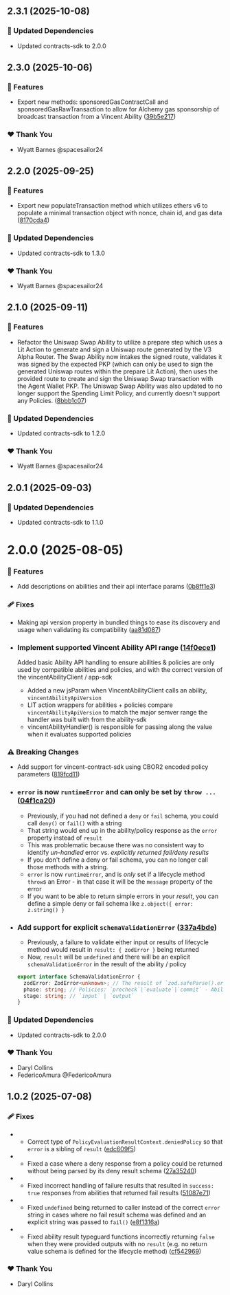 ## 2.3.1 (2025-10-08)

### 🧱 Updated Dependencies

- Updated contracts-sdk to 2.0.0

## 2.3.0 (2025-10-06)

### 🚀 Features

- Export new methods: sponsoredGasContractCall and sponsoredGasRawTransaction to allow for Alchemy gas sponsorship of broadcast transaction from a Vincent Ability ([39b5e217](https://github.com/LIT-Protocol/Vincent/commit/39b5e217))

### ❤️ Thank You

- Wyatt Barnes @spacesailor24

## 2.2.0 (2025-09-25)

### 🚀 Features

- Export new populateTransaction method which utilizes ethers v6 to populate a minimal transaction object with nonce, chain id, and gas data ([8170cda4](https://github.com/LIT-Protocol/Vincent/commit/8170cda4))

### 🧱 Updated Dependencies

- Updated contracts-sdk to 1.3.0

### ❤️ Thank You

- Wyatt Barnes @spacesailor24

## 2.1.0 (2025-09-11)

### 🚀 Features

- Refactor the Uniswap Swap Ability to utilize a prepare step which uses a Lit Action to generate and sign a Uniswap route generated by the V3 Alpha Router. The Swap Ability now intakes the signed route, validates it was signed by the expected PKP (which can only be used to sign the generated Uniswap routes within the prepare Lit Action), then uses the provided route to create and sign the Uniswap Swap transaction with the Agent Wallet PKP. The Uniswap Swap Ability was also updated to no longer support the Spending Limit Policy, and currently doesn't support any Policies. ([8bbb1c07](https://github.com/LIT-Protocol/Vincent/commit/8bbb1c07))

### 🧱 Updated Dependencies

- Updated contracts-sdk to 1.2.0

### ❤️ Thank You

- Wyatt Barnes @spacesailor24

## 2.0.1 (2025-09-03)

### 🧱 Updated Dependencies

- Updated contracts-sdk to 1.1.0

# 2.0.0 (2025-08-05)

### 🚀 Features

- Add descriptions on abilities and their api interface params ([0b8ff1e3](https://github.com/LIT-Protocol/Vincent/commit/0b8ff1e3))

### 🩹 Fixes

- Making api version property in bundled things to ease its discovery and usage when validating its compatibility ([aa81d087](https://github.com/LIT-Protocol/Vincent/commit/aa81d087))
- ### Implement supported Vincent Ability API range ([14f0ece1](https://github.com/LIT-Protocol/Vincent/commit/14f0ece1))

  Added basic Ability API handling to ensure abilities & policies are only used by compatible abilities and policies, and with the correct version of the vincentAbilityClient / app-sdk
  - Added a new jsParam when VincentAbilityClient calls an ability, `vincentAbilityApiVersion`
  - LIT action wrappers for abilities + policies compare `vincentAbilityApiVersion` to match the major semver range the handler was built with from the ability-sdk
  - vincentAbilityHandler() is responsible for passing along the value when it evaluates supported policies

### ⚠️ Breaking Changes

- Add support for vincent-contract-sdk using CBOR2 encoded policy parameters ([819fcd11](https://github.com/LIT-Protocol/Vincent/commit/819fcd11))
- ### `error` is now `runtimeError` and can only be set by `throw ...` ([04f1ca20](https://github.com/LIT-Protocol/Vincent/commit/04f1ca20))
  - Previously, if you had not defined a `deny` or `fail` schema, you could call `deny()` or `fail()` with a string
  - That string would end up in the ability/policy response as the `error` property instead of `result`
  - This was problematic because there was no consistent way to identify _un-handled_ error vs. _explicitly returned fail/deny results_
  - If you don't define a deny or fail schema, you can no longer call those methods with a string.
  - `error` is now `runtimeError`, and is _only_ set if a lifecycle method `throw`s an Error - in that case it will be the `message` property of the error
  - If you want to be able to return simple errors in your _result_, you can define a simple deny or fail schema like `z.object({ error: z.string() }`

- ### Add support for explicit `schemaValidationError` ([337a4bde](https://github.com/LIT-Protocol/Vincent/commit/337a4bde))
  - Previously, a failure to validate either input or results of lifecycle method would result in `result: { zodError }` being returned
  - Now, `result` will be `undefined` and there will be an explicit `schemaValidationError` in the result of the ability / policy

  ```typescript
  export interface SchemaValidationError {
    zodError: ZodError<unknown>; // The result of `zod.safeParse().error`
    phase: string; // Policies: `precheck`|`evaluate`|`commit` - Abilities: `precheck` | `execute`
    stage: string; // `input` | `output`
  }
  ```

### 🧱 Updated Dependencies

- Updated contracts-sdk to 2.0.0

### ❤️ Thank You

- Daryl Collins
- FedericoAmura @FedericoAmura

## 1.0.2 (2025-07-08)

### 🩹 Fixes

- - Correct type of `PolicyEvaluationResultContext.deniedPolicy` so that `error` is a sibling of `result` ([edc609f5](https://github.com/LIT-Protocol/Vincent/commit/edc609f5))
- - Fixed a case where a deny response from a policy could be returned without being parsed by its deny result schema ([27a35240](https://github.com/LIT-Protocol/Vincent/commit/27a35240))
- - Fixed incorrect handling of failure results that resulted in `success: true` responses from abilities that returned fail results ([51087e71](https://github.com/LIT-Protocol/Vincent/commit/51087e71))
- - Fixed `undefined` being returned to caller instead of the correct `error` string in cases where no fail result schema was defined and an explicit string was passed to `fail()` ([e8f1316a](https://github.com/LIT-Protocol/Vincent/commit/e8f1316a))
- - Fixed ability result typeguard functions incorrectly returning `false` when they were provided outputs with no `result` (e.g. no return value schema is defined for the lifecycle method) ([cf542969](https://github.com/LIT-Protocol/Vincent/commit/cf542969))

### ❤️ Thank You

- Daryl Collins
